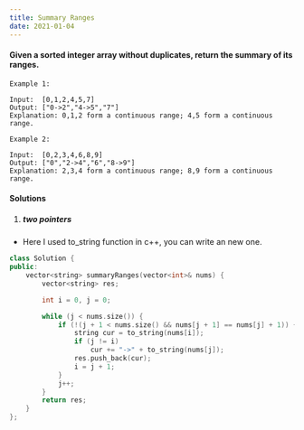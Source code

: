 ```yaml
---
title: Summary Ranges
date: 2021-01-04
---
```

#### Given a sorted integer array without duplicates, return the summary of its ranges.

```
Example 1:

Input:  [0,1,2,4,5,7]
Output: ["0->2","4->5","7"]
Explanation: 0,1,2 form a continuous range; 4,5 form a continuous range.

Example 2:

Input:  [0,2,3,4,6,8,9]
Output: ["0","2->4","6","8->9"]
Explanation: 2,3,4 form a continuous range; 8,9 form a continuous range.
```

#### Solutions

1. ##### two pointers

- Here I used to_string function in c++, you can write an new one.

```cpp
class Solution {
public:
    vector<string> summaryRanges(vector<int>& nums) {
        vector<string> res;

        int i = 0, j = 0;

        while (j < nums.size()) {
            if (!(j + 1 < nums.size() && nums[j + 1] == nums[j] + 1)) {
                string cur = to_string(nums[i]);
                if (j != i)
                    cur += "->" + to_string(nums[j]);
                res.push_back(cur);
                i = j + 1;
            }
            j++;
        }
        return res;
    }
};
```